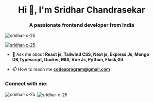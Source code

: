 <h1 align="center">Hi 👋, I'm Sridhar Chandrasekar</h1>
<h3 align="center">A passionate frontend developer from India</h3>

<p align="left"> <img src="https://komarev.com/ghpvc/?username=sridhar-c-25&label=Profile%20views&color=0e75b6&style=flat" alt="sridhar-c-25" /> </p>

<p align="left"> <a href="https://github.com/ryo-ma/github-profile-trophy"><img src="https://github-profile-trophy.vercel.app/?username=sridhar-c-25" alt="sridhar-c-25" /></a> </p>

- 💬 Ask me about **React js, Tailwind CSS, Next js, Express Js, Mongo DB,Typescript, Docker, MUI, Vue Js, Python, Flask,Git**

- 📫 How to reach me **codeaprogram@gmail.com**

<h3 align="left">Connect with me:</h3>
<p align="left">

</p>


<p><img align="left" src="https://github-readme-stats.vercel.app/api/top-langs?username=sridhar-c-25&show_icons=true&locale=en&layout=compact" alt="sridhar-c-25" /></p>

<p>&nbsp;<img align="center" src="https://github-readme-stats.vercel.app/api?username=sridhar-c-25&show_icons=true&locale=en" alt="sridhar-c-25" /></p>



